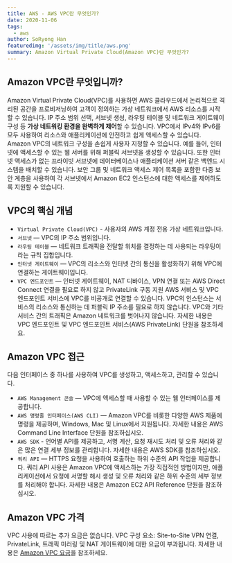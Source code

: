 ```yaml
---
title: AWS - AWS VPC란 무엇인가?
date: 2020-11-06
tags: 
  - aws
author: SoRyong Han
featuredimg: '/assets/img/title/aws.png'
summary: Amazon Virtual Private Cloud(Amazon VPC)란 무엇인가?
---
```


## Amazon VPC란 무엇입니까?
Amazon Virtual Private Cloud(VPC)를 사용하면 AWS 클라우드에서 논리적으로 격리된 공간을 프로비저닝하여 고객이 정의하는 가상 네트워크에서 AWS 리소스를 시작할 수 있습니다. IP 주소 범위 선택, 서브넷 생성, 라우팅 테이블 및 네트워크 게이트웨이 구성 등 **가상 네트워킹 환경을 완벽하게 제어**할 수 있습니다. VPC에서 IPv4와 IPv6를 모두 사용하여 리소스와 애플리케이션에 안전하고 쉽게 액세스할 수 있습니다.
<br>
Amazon VPC의 네트워크 구성을 손쉽게 사용자 지정할 수 있습니다. 예를 들어, 인터넷에 액세스할 수 있는 웹 서버를 위해 퍼블릭 서브넷을 생성할 수 있습니다. 또한 인터넷 액세스가 없는 프라이빗 서브넷에 데이터베이스나 애플리케이션 서버 같은 백엔드 시스템을 배치할 수 있습니다. 보안 그룹 및 네트워크 액세스 제어 목록을 포함한 다중 보안 계층을 사용하여 각 서브넷에서 Amazon EC2 인스턴스에 대한 액세스를 제어하도록 지원할 수 있습니다.

## VPC의 핵심 개념
- `Virtual Private Cloud(VPC)` - 사용자의 AWS 계정 전용 가상 네트워크입니다.
- `서브넷` — VPC의 IP 주소 범위입니다.
- `라우팅 테이블` — 네트워크 트래픽을 전달할 위치를 결정하는 데 사용되는 라우팅이라는 규칙 집합입니다.
- `인터넷 게이트웨이` — VPC의 리소스와 인터넷 간의 통신을 활성화하기 위해 VPC에 연결하는 게이트웨이입니다.
- `VPC 엔드포인트` — 인터넷 게이트웨이, NAT 디바이스, VPN 연결 또는 AWS Direct Connect 연결을 필요로 하지 않고 PrivateLink 구동 지원 AWS 서비스 및 VPC 엔드포인트 서비스에 VPC를 비공개로 연결할 수 있습니다. VPC의 인스턴스는 서비스의 리소스와 통신하는 데 퍼블릭 IP 주소를 필요로 하지 않습니다. VPC와 기타 서비스 간의 트래픽은 Amazon 네트워크를 벗어나지 않습니다. 자세한 내용은 VPC 엔드포인트 및 VPC 엔드포인트 서비스(AWS PrivateLink) 단원을 참조하세요.

## Amazon VPC 접근
다음 인터페이스 중 하나를 사용하여 VPC를 생성하고, 액세스하고, 관리할 수 있습니다.
- `AWS Management 콘솔` — VPC에 액세스할 때 사용할 수 있는 웹 인터페이스를 제공합니다.
- `AWS 명령줄 인터페이스(AWS CLI)` — Amazon VPC를 비롯한 다양한 AWS 제품에 명령을 제공하며, Windows, Mac 및 Linux에서 지원됩니다. 자세한 내용은 AWS Command Line Interface 단원을 참조하십시오.
- `AWS SDK` - 언어별 API를 제공하고, 서명 계산, 요청 재시도 처리 및 오류 처리와 같은 많은 연결 세부 정보를 관리합니다. 자세한 내용은 AWS SDK를 참조하십시오.
- `쿼리 API` — HTTPS 요청을 사용하여 호출하는 하위 수준의 API 작업을 제공합니다. 쿼리 API 사용은 Amazon VPC에 액세스하는 가장 직접적인 방법이지만, 애플리케이션에서 요청에 서명할 해시 생성 및 오류 처리와 같은 하위 수준의 세부 정보를 처리해야 합니다. 자세한 내용은 Amazon EC2 API Reference 단원을 참조하십시오.

## Amazon VPC 가격
VPC 사용에 따르는 추가 요금은 없습니다. VPC 구성 요소: Site-to-Site VPN 연결, PrivateLink, 트래픽 미러링 및 NAT 게이트웨이에 대한 요금이 부과됩니다. 자세한 내용은 [Amazon VPC 요금](https://aws.amazon.com/ko/vpc/pricing/)을 참조하세요.